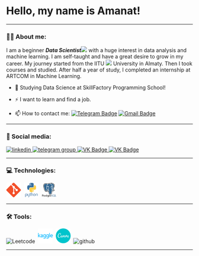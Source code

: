 
# Hello, my name is Amanat!

---

### :man_technologist: About me:

I am a beginner ***Data Scientist***<img src="https://media.giphy.com/media/WUlplcMpOCEmTGBtBW/giphy.gif" width="30px"> with a huge interest in data analysis and machine learning. I am self-taught and have a great desire to grow in my career. My journey started from the IITU <img src="https://ydf.iitu.edu.kz/img/logo11.png" width="40px"> University in Almaty. Then I took courses and studied. After half a year of study, I completed an internship at ARTCOM in Machine Learning.

- :telescope: Studying Data Science at SkillFactory Programming School!

- :zap: I want to learn and find a job.

- :mailbox: How to contact me: [![Telegram Badge](https://img.shields.io/badge/-orynbassaramanat-blue?style=flat&logo=Telegram&logoColor=white)](https://t.me/orynbassarov_a) [ ![Gmail Badge](https://img.shields.io/badge/-Gmail-red?style=flat&logo=Gmail&logoColor=white)](mailto:orynbasar.amanat04@gmail.com)

---

### 🤝 Social media:

  <div id="badges">
    <a href="https://www.linkedin.com/in/orynbasaramanat/" target="_blank">
      <img src="https://cdn-icons-png.flaticon.com/512/2504/2504799.png" width="40" height="40" alt="linkedin" />
    </a>
    <a href="[https://t.me/tehnomaniak07](https://t.me/orynbassarov_a)" target="_blank">
      <img src="https://cdn-icons-png.flaticon.com/512/2111/2111646.png" width="40" height="40" alt="telegram group" />
    </a>
    <a href="https://vk.com/id551037114" target="_blank">
      <img src="https://cdn-icons-png.flaticon.com/512/145/145813.png" width="40" height="40" alt="VK Badge"/>
    </a>
    <a href="https://instagram.com/orynbassarov_a?igshid=YmMyMTA2M2Y=" target="_blank">
      <img src="https://img.icons8.com/fluency/512/instagram-new.png" width="41" height="41" alt="VK Badge"/>
    </a>
  </div>

---

### 💻 Technologies:

<div>
  <img src="https://github.com/devicons/devicon/blob/master/icons/git/git-original.svg" title="git" alt="git" width="40" height="40"/>&nbsp
  <img src="https://github.com/devicons/devicon/blob/master/icons/python/python-original-wordmark.svg" title="python" alt="python" width="40" height="40"/>&nbsp
  <img src="https://github.com/devicons/devicon/blob/master/icons/postgresql/postgresql-original-wordmark.svg" title="sql" alt="sql" width="40" height="40"/>&nbsp

  ---

### 🛠 Tools:

<div>
  <img src="https://cdn.iconscout.com/icon/free/png-512/leetcode-3521542-2944960.png?f=avif&w=512" title="Leetcode" alt="Leetcode" width="40" height="40"/>&nbsp;
  <img src="https://github.com/devicons/devicon/blob/master/icons/kaggle/kaggle-original-wordmark.svg" title="kaggle" alt="kaggle" width="40" height="40"/>&nbsp;
  <img src="https://github.com/devicons/devicon/blob/master/icons/canva/canva-original.svg" title="canva" alt="canva" width="40" height="40"/>&nbsp;
  <img src="https://www.oomnitza.com/wp-content/uploads/2022/06/github-logo-300x300.png" title="github" alt="github" width="40" height="40"/>&nbsp;
</div>

----


